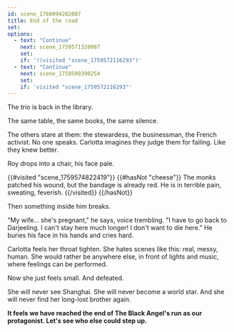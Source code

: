```yaml
---
id: scene_1760094202087
title: End of the road
set:
options:
  - text: "Continue"
    next: scene_1759571320087
    set:
    if: '!(visited "scene_1759572116293")'
  - text: "Continue"
    next: scene_1759599390254
    set:
    if: 'visited "scene_1759572116293"'
---
```


The trio is back in the library.

The same table, the same books, the same silence.

The others stare at them: the stewardess, the businessman, the French activist.
No one speaks. Carlotta imagines they judge them for failing. Like they knew better.

Roy drops into a chair, his face pale.

{{#visited "scene_1759574822419"}}
{{#hasNot "cheese"}}
The monks patched his wound, but the bandage is already red. He is in terrible pain, sweating, feverish.
{{/visited}}
{{/hasNot}}

Then something inside him breaks.

"My wife... she's pregnant," he says, voice trembling. "I have to go back to Darjeeling. I can't stay here much longer! I don't want to die here."
He buries his face in his hands and cries hard.

Carlotta feels her throat tighten.
She hates scenes like this: real, messy, human.
She would rather be anywhere else, in front of lights and music, where feelings can be performed.

Now she just feels small.
And defeated.

She will never see Shanghai. She will never become a world star.
And she will never find her long-lost brother again.

**It feels we have reached the end of The Black Angel's run as our protagonist. Let's see who else could step up.**

